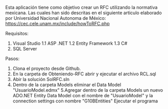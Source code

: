 Esta aplicación tiene como objetivo crear un RFC utilizando la normativa mexicana. 
Las cuales han sido descritas en el siguiente articulo elaborado por Universidad Nacional Autonoma de México:
https://cec.cele.unam.mx/include/howToRFC.php

Requisitos:
1. Visual Studio
	1.1 ASP .NET
	1.2 Entity Framework
	1.3 C#
2. SQL Server

Pasos:
1. Clona el proyecto desde Github.
2. En la carpeta de Obteniendo-RFC abrir y ejecutar el archivo RCL.sql
3. Abir la solución SolRFC.sln
4. Dentro de la carpeta Models eliminar el Data Model "UsuarioModel.edmx"
5.Agregar dentro de la carpeta Models un nuevo ADO.NET Entity Data Model con el nombre de "UsuarioModel" y la connection settings con nombre "G10BEntities"
Ejecutar el programa

